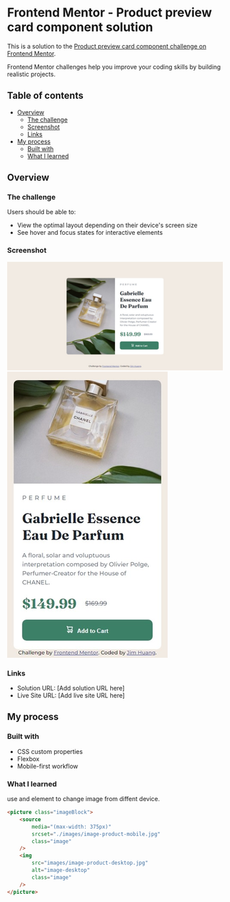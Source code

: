 # Frontend Mentor - Product preview card component solution

This is a solution to the [Product preview card component challenge on Frontend Mentor](https://www.frontendmentor.io/challenges/product-preview-card-component-GO7UmttRfa).

Frontend Mentor challenges help you improve your coding skills by building realistic projects.

## Table of contents

-   [Overview](#overview)
    -   [The challenge](#the-challenge)
    -   [Screenshot](#screenshot)
    -   [Links](#links)
-   [My process](#my-process)
    -   [Built with](#built-with)
    -   [What I learned](#what-i-learned)

## Overview

### The challenge

Users should be able to:

-   View the optimal layout depending on their device's screen size
-   See hover and focus states for interactive elements

### Screenshot

![](/screenshot/desktop.jpeg)
![](/screenshot/mobile.jpeg)

### Links

-   Solution URL: [Add solution URL here]
-   Live Site URL: [Add live site URL here]

## My process

### Built with

-   CSS custom properties
-   Flexbox
-   Mobile-first workflow

### What I learned

use <picture> and <sourece> element to change image from diffent device.

```html
<picture class="imageBlock">
    <source
        media="(max-width: 375px)"
        srcset="./images/image-product-mobile.jpg"
        class="image"
    />
    <img
        src="images/image-product-desktop.jpg"
        alt="image-desktop"
        class="image"
    />
</picture>
```
